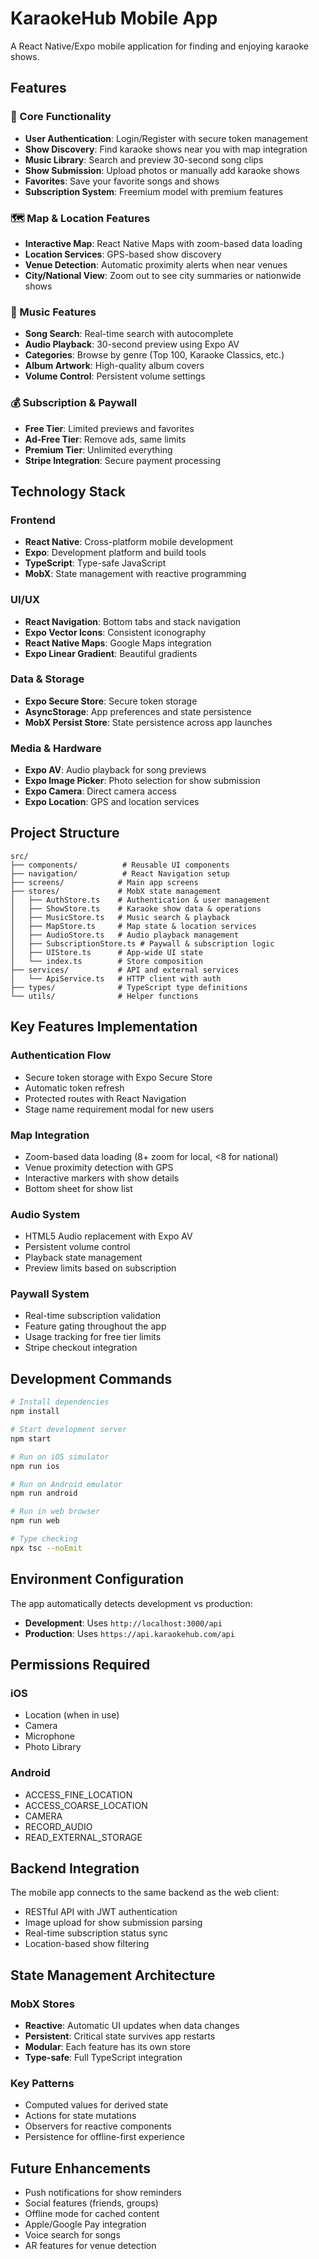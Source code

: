# KaraokeHub Mobile App

A React Native/Expo mobile application for finding and enjoying karaoke shows.

## Features

### 🎤 Core Functionality

- **User Authentication**: Login/Register with secure token management
- **Show Discovery**: Find karaoke shows near you with map integration
- **Music Library**: Search and preview 30-second song clips
- **Show Submission**: Upload photos or manually add karaoke shows
- **Favorites**: Save your favorite songs and shows
- **Subscription System**: Freemium model with premium features

### 🗺️ Map & Location Features

- **Interactive Map**: React Native Maps with zoom-based data loading
- **Location Services**: GPS-based show discovery
- **Venue Detection**: Automatic proximity alerts when near venues
- **City/National View**: Zoom out to see city summaries or nationwide shows

### 🎵 Music Features

- **Song Search**: Real-time search with autocomplete
- **Audio Playback**: 30-second preview using Expo AV
- **Categories**: Browse by genre (Top 100, Karaoke Classics, etc.)
- **Album Artwork**: High-quality album covers
- **Volume Control**: Persistent volume settings

### 💰 Subscription & Paywall

- **Free Tier**: Limited previews and favorites
- **Ad-Free Tier**: Remove ads, same limits
- **Premium Tier**: Unlimited everything
- **Stripe Integration**: Secure payment processing

## Technology Stack

### Frontend

- **React Native**: Cross-platform mobile development
- **Expo**: Development platform and build tools
- **TypeScript**: Type-safe JavaScript
- **MobX**: State management with reactive programming

### UI/UX

- **React Navigation**: Bottom tabs and stack navigation
- **Expo Vector Icons**: Consistent iconography
- **React Native Maps**: Google Maps integration
- **Expo Linear Gradient**: Beautiful gradients

### Data & Storage

- **Expo Secure Store**: Secure token storage
- **AsyncStorage**: App preferences and state persistence
- **MobX Persist Store**: State persistence across app launches

### Media & Hardware

- **Expo AV**: Audio playback for song previews
- **Expo Image Picker**: Photo selection for show submission
- **Expo Camera**: Direct camera access
- **Expo Location**: GPS and location services

## Project Structure

```
src/
├── components/          # Reusable UI components
├── navigation/          # React Navigation setup
├── screens/            # Main app screens
├── stores/             # MobX state management
│   ├── AuthStore.ts    # Authentication & user management
│   ├── ShowStore.ts    # Karaoke show data & operations
│   ├── MusicStore.ts   # Music search & playback
│   ├── MapStore.ts     # Map state & location services
│   ├── AudioStore.ts   # Audio playback management
│   ├── SubscriptionStore.ts # Paywall & subscription logic
│   ├── UIStore.ts      # App-wide UI state
│   └── index.ts        # Store composition
├── services/           # API and external services
│   └── ApiService.ts   # HTTP client with auth
├── types/              # TypeScript type definitions
└── utils/              # Helper functions
```

## Key Features Implementation

### Authentication Flow

- Secure token storage with Expo Secure Store
- Automatic token refresh
- Protected routes with React Navigation
- Stage name requirement modal for new users

### Map Integration

- Zoom-based data loading (8+ zoom for local, <8 for national)
- Venue proximity detection with GPS
- Interactive markers with show details
- Bottom sheet for show list

### Audio System

- HTML5 Audio replacement with Expo AV
- Persistent volume control
- Playback state management
- Preview limits based on subscription

### Paywall System

- Real-time subscription validation
- Feature gating throughout the app
- Usage tracking for free tier limits
- Stripe checkout integration

## Development Commands

```bash
# Install dependencies
npm install

# Start development server
npm start

# Run on iOS simulator
npm run ios

# Run on Android emulator
npm run android

# Run in web browser
npm run web

# Type checking
npx tsc --noEmit
```

## Environment Configuration

The app automatically detects development vs production:

- **Development**: Uses `http://localhost:3000/api`
- **Production**: Uses `https://api.karaokehub.com/api`

## Permissions Required

### iOS

- Location (when in use)
- Camera
- Microphone
- Photo Library

### Android

- ACCESS_FINE_LOCATION
- ACCESS_COARSE_LOCATION
- CAMERA
- RECORD_AUDIO
- READ_EXTERNAL_STORAGE

## Backend Integration

The mobile app connects to the same backend as the web client:

- RESTful API with JWT authentication
- Image upload for show submission parsing
- Real-time subscription status sync
- Location-based show filtering

## State Management Architecture

### MobX Stores

- **Reactive**: Automatic UI updates when data changes
- **Persistent**: Critical state survives app restarts
- **Modular**: Each feature has its own store
- **Type-safe**: Full TypeScript integration

### Key Patterns

- Computed values for derived state
- Actions for state mutations
- Observers for reactive components
- Persistence for offline-first experience

## Future Enhancements

- Push notifications for show reminders
- Social features (friends, groups)
- Offline mode for cached content
- Apple/Google Pay integration
- Voice search for songs
- AR features for venue detection
